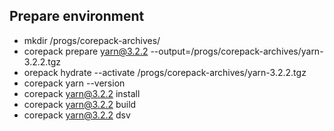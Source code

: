 ## Prepare environment
- mkdir /progs/corepack-archives/
- corepack prepare yarn@3.2.2 --output=/progs/corepack-archives/yarn-3.2.2.tgz
- orepack hydrate --activate /progs/corepack-archives/yarn-3.2.2.tgz
- corepack yarn --version
- corepack yarn@3.2.2 install
- corepack yarn@3.2.2 build
- corepack yarn@3.2.2 dsv


